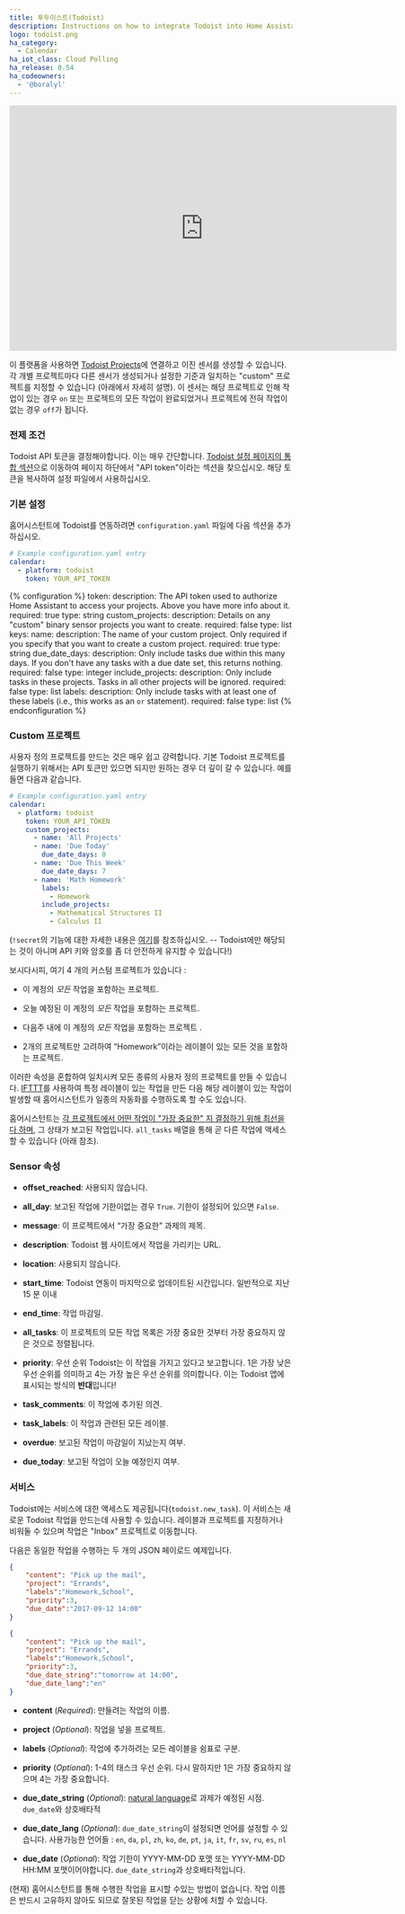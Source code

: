 ```yaml
---
title: 투두이스트(Todoist)
description: Instructions on how to integrate Todoist into Home Assistant.
logo: todoist.png
ha_category:
  - Calendar
ha_iot_class: Cloud Polling
ha_release: 0.54
ha_codeowners:
  - '@boralyl'
---
```


<div class='videoWrapper'>
<iframe width="690" height="437" src="https://www.youtube.com/embed/b390o1Qj-I8" frameborder="0" allow="accelerometer; autoplay; encrypted-media; gyroscope; picture-in-picture" allowfullscreen></iframe>
</div>

이 플랫폼을 사용하면 [Todoist Projects](https://todoist.com)에 연결하고 이진 센서를 생성할 수 있습니다. 각 개별 프로젝트마다 다른 센서가 생성되거나 설정한 기준과 일치하는 "custom" 프로젝트를 지정할 수 있습니다 (아래에서 자세히 설명). 이 센서는 해당 프로젝트로 인해 작업이 있는 경우 `on` 또는 프로젝트의 모든 작업이 완료되었거나 프로젝트에 전혀 작업이 없는 경우 `off`가 됩니다.

### 전제 조건

Todoist API 토큰을 결정해야합니다. 이는 매우 간단합니다. [Todoist 설정 페이지의 통합 섹션](https://todoist.com/Users/viewPrefs?page=authorizations)으로 이동하여 페이지 하단에서 "API token"이라는 섹션을 찾으십시오. 해당 토큰을 복사하여 설정 파일에서 사용하십시오.

### 기본 설정

홈어시스턴트에 Todoist를 연동하려면 `configuration.yaml` 파일에 다음 섹션을 추가하십시오.

```yaml
# Example configuration.yaml entry
calendar:
  - platform: todoist
    token: YOUR_API_TOKEN
```

{% configuration %}
token:
  description: The API token used to authorize Home Assistant to access your projects. Above you have more info about it.
  required: true
  type: string
custom_projects:
  description: Details on any "custom" binary sensor projects you want to create.
  required: false
  type: list
  keys:
    name:
      description: The name of your custom project. Only required if you specify that you want to create a custom project.
      required: true
      type: string
    due_date_days:
      description: Only include tasks due within this many days. If you don't have any tasks with a due date set, this returns nothing.
      required: false
      type: integer
    include_projects:
      description: Only include tasks in these projects. Tasks in all other projects will be ignored.
      required: false
      type: list
    labels:
      description: Only include tasks with at least one of these labels (i.e., this works as an `or` statement).
      required: false
      type: list
{% endconfiguration %}

### Custom 프로젝트

사용자 정의 프로젝트를 만드는 것은 매우 쉽고 강력합니다. 기본 Todoist 프로젝트를 실행하기 위해서는 API 토큰만 있으면 되지만 원하는 경우 더 깊이 갈 수 있습니다. 예를 들면 다음과 같습니다.

```yaml
# Example configuration.yaml entry
calendar:
  - platform: todoist
    token: YOUR_API_TOKEN
    custom_projects:
      - name: 'All Projects'
      - name: 'Due Today'
        due_date_days: 0
      - name: 'Due This Week'
        due_date_days: 7
      - name: 'Math Homework'
        labels:
          - Homework
        include_projects:
          - Mathematical Structures II
          - Calculus II
```

(`!secret`의 기능에 대한 자세한 내용은 [여기](/docs/configuration/secrets/)를 참조하십시오. -- Todoist에만 해당되는 것이 아니며 API 키와 암호를 좀 더 안전하게 유지할 수 있습니다!)

보시다시피, 여기 4 개의 커스텀 프로젝트가 있습니다 :

- 이 계정의 *모든* 작업을 포함하는 프로젝트.

- 오늘 예정된 이 계정의 *모든* 작업을 포함하는 프로젝트. 

- 다음주 내에 이 계정의 *모든* 작업을 포함하는 프로젝트 .

- 2개의 프로젝트만 고려하여 “Homework”이라는 레이블이 있는 모든 것을 포함하는 프로젝트.

이러한 속성을 혼합하여 일치시켜 모든 종류의 사용자 정의 프로젝트를 만들 수 있습니다. [IFTTT](https://ifttt.com/todoist)를 사용하여 특정 레이블이 있는 작업을 만든 다음 해당 레이블이 있는 작업이 발생할 때 홈어시스턴트가 일종의 자동화를 수행하도록 할 수도 있습니다.

홈어시스턴트는 [각 프로젝트에서 어떤 작업이 "가장 중요한" 지 결정하기 위해 최선을 다 하며](https://github.com/home-assistant/home-assistant/blob/master/homeassistant/components/todoist/calendar.py), 그 상태가 보고된 작업입니다. `all_tasks` 배열을 통해 곧 다른 작업에 액세스할 수 있습니다 (아래 참조).

### Sensor 속성

 - **offset_reached**: 사용되지 않습니다.

 - **all_day**: 보고된 작업에 기한이없는 경우 `True`. 기한이 설정되어 있으면 `False`.

 - **message**: 이 프로젝트에서 “가장 중요한” 과제의 제목.

 - **description**: Todoist 웹 사이트에서 작업을 가리키는 URL.

 - **location**: 사용되지 않습니다.

 - **start_time**: Todoist 연동이 마지막으로 업데이트된 시간입니다. 일반적으로 지난 15 분 이내

 - **end_time**: 작업 마감일.

- **all_tasks**: 이 프로젝트의 모든 작업 목록은 가장 중요한 것부터 가장 중요하지 않은 것으로 정렬됩니다.

- **priority**: 우선 순위 Todoist는 이 작업을 가지고 있다고 보고합니다. 1은 가장 낮은 우선 순위를 의미하고 4는 가장 높은 우선 순위를 의미합니다. 이는 Todoist 앱에 표시되는 방식의 **반대**입니다!

- **task_comments**: 이 작업에 추가된 의견.

- **task_labels**: 이 작업과 관련된 모든 레이블.

- **overdue**: 보고된 작업이 마감일이 지났는지 여부.

- **due_today**: 보고된 작업이 오늘 예정인지 여부.

### 서비스

Todoist에는 서비스에 대한 액세스도 제공됩니다(`todoist.new_task`). 이 서비스는 새로운 Todoist 작업을 만드는데 사용할 수 있습니다. 레이블과 프로젝트를 지정하거나 비워둘 수 있으며 작업은 "Inbox" 프로젝트로 이동합니다.

다음은 동일한 작업을 수행하는 두 개의 JSON 페이로드 예제입니다.

```json
{
    "content": "Pick up the mail",
    "project": "Errands",
    "labels":"Homework,School",
    "priority":3,
    "due_date":"2017-09-12 14:00"
}
```

```json
{
    "content": "Pick up the mail",
    "project": "Errands",
    "labels":"Homework,School",
    "priority":3,
    "due_date_string":"tomorrow at 14:00",
    "due_date_lang":"en"
}
```

- **content** (*Required*): 만들려는 작업의 이름.

- **project** (*Optional*): 작업을 넣을 프로젝트.

- **labels** (*Optional*): 작업에 추가하려는 모든 레이블을 쉼표로 구분.

- **priority** (*Optional*): 1-4의 태스크 우선 순위. 다시 말하지만 1은 가장 중요하지 않으며 4는 가장 중요합니다.

- **due_date_string** (*Optional*): [natural language](https://support.todoist.com/hc/en-us/articles/205325931-Dates-and-Times)로 과제가 예정된 시점. `due_date`와 상호배타적

- **due_date_lang** (*Optional*): `due_date_string`이 설정되면 언어를 설정할 수 있습니다. 사용가능한 언어들 : `en`, `da`, `pl`, `zh`, `ko`, `de`, `pt`, `ja`, `it`, `fr`, `sv`, `ru`, `es`, `nl`

- **due_date** (*Optional*): 작업 기한이 YYYY-MM-DD 포맷 또는 YYYY-MM-DD HH:MM 포맷이어야합니다. `due_date_string`과 상호배타적입니다.

(현재) 홈어시스턴트를 통해 수행한 작업을 표시할 수있는 방법이 없습니다. 작업 이름은 반드시 고유하지 않아도 되므로 잘못된 작업을 닫는 상황에 처할 수 있습니다.
